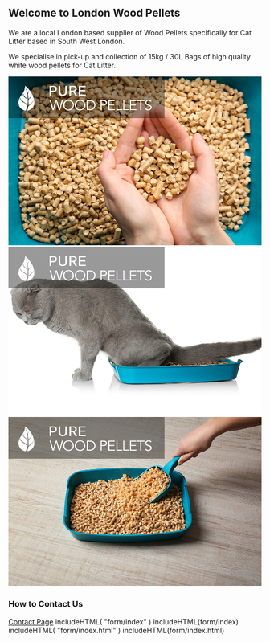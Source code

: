 ## Welcome to London Wood Pellets 

We are a local London based supplier of Wood Pellets specifically for Cat Litter based in South West London. 

We specialise in pick-up and collection of 15kg / 30L Bags of high quality white wood pellets for Cat Litter. 

![Image](images/1.jpg)
![Image](images/2.jpg)
![Image](images/3.jpg)


### How to Contact Us

[Contact Page](form/index.html)
includeHTML( "form/index" )
includeHTML(form/index)
includeHTML( "form/index.html" )
includeHTML(form/index.html)


